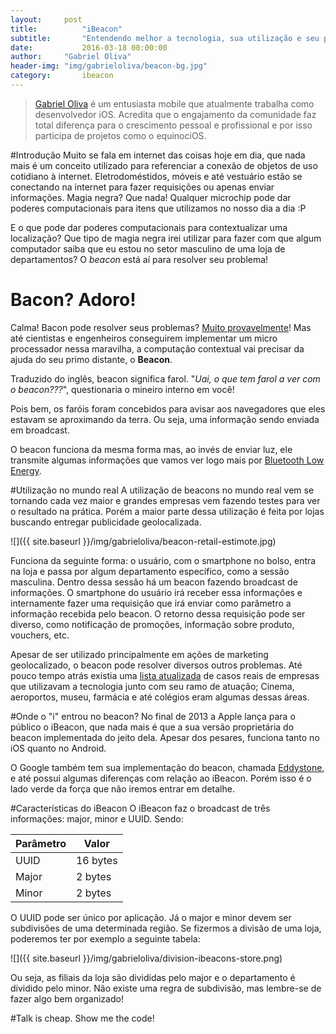 ```yaml
---
layout:		post
title:			"iBeacon"
subtitle:		"Entendendo melhor a tecnologia, sua utilização e seu potencial"
date:			2016-03-18 00:00:00
author:		"Gabriel Oliva"
header-img:	"img/gabrieloliva/beacon-bg.jpg"
category:		ibeacon
---
```


> [Gabriel Oliva](twitter.com/gabrieloliva_) é um entusiasta mobile que atualmente trabalha como desenvolvedor iOS. Acredita que o engajamento da comunidade faz total diferença para o crescimento pessoal e profissional e por isso participa de projetos como o equinociOS.

#Introdução
Muito se fala em internet das coisas hoje em dia, que nada mais é um conceito utilizado para referenciar a conexão de objetos de uso cotidiano à internet. Eletrodoméstidos, móveis e até vestuário estão se conectando na internet para fazer requisições ou apenas enviar informações. Magia negra? Que nada! Qualquer microchip pode dar poderes computacionais para itens que utilizamos no nosso dia a dia :P

E o que pode dar poderes computacionais para contextualizar uma localização? Que tipo de magia negra irei utilizar para fazer com que algum computador saiba que eu estou no setor masculino de uma loja de departamentos? O *beacon* está aí para resolver seu problema!

# Bacon? Adoro!
Calma! Bacon pode resolver seus problemas? [Muito provavelmente](http://www.listentolena.com/wp-content/uploads/2013/07/Change-Your-Life-With-Bacon-1.jpg)! Mas até cientistas e engenheiros conseguirem implementar um micro processador nessa maravilha, a computação contextual vai precisar da ajuda do seu primo distante, o **Beacon**.

Traduzido do inglês, beacon significa farol. "*Uai, o que tem farol a ver com o beacon???*", questionaria o mineiro interno em você!

Pois bem, os faróis foram concebidos para avisar aos navegadores que eles estavam se aproximando da terra. Ou seja, uma informação sendo enviada em broadcast.

O beacon funciona da mesma forma mas, ao invés de enviar luz, ele transmite algumas informações que vamos ver logo mais por [Bluetooth Low Energy](https://www.bluetooth.com/what-is-bluetooth-technology/bluetooth-technology-basics/low-energy).

#Utilização no mundo real
A utilização de beacons no mundo real vem se tornando cada vez maior e grandes empresas vem fazendo testes para ver o resultado na prática. Porém a maior parte dessa utilização é feita por lojas buscando entregar publicidade geolocalizada.

![]({{ site.baseurl }}/img/gabrieloliva/beacon-retail-estimote.jpg)

Funciona da seguinte forma: o usuário, com o smartphone no bolso, entra na loja e passa por algum departamento específico, como a sessão masculina. Dentro dessa sessão há um beacon fazendo broadcast de informações. O smartphone do usuário irá receber essa informações e internamente fazer uma requisição que irá enviar como parâmetro a informação recebida pelo beacon. O retorno dessa requisição pode ser diverso, como notificação de promoções, informação sobre produto, vouchers, etc.

Apesar de ser utilizado principalmente em ações de marketing geolocalizado, o beacon pode resolver diversos outros problemas. Até pouco tempo atrás existia uma [lista atualizada](http://www.mobisfera.com/summary-real-cases-close-real-using-ibeacons/?lang=en) de casos reais de empresas que utilizavam a tecnologia junto com seu ramo de atuação; Cinema, aeroportos, museu, farmácia e até colégios eram algumas dessas áreas.

#Onde o "i" entrou no beacon?
No final de 2013 a Apple lança para o público o iBeacon, que nada mais é que a sua versão proprietária do beacon implementada do jeito dela. Apesar dos pesares, funciona tanto no iOS quanto no Android.

O Google também tem sua implementação do beacon, chamada [Eddystone](https://developers.google.com/beacons/), e até possui algumas diferenças com relação ao iBeacon. Porém isso é o lado verde da força que não iremos entrar em detalhe.

#Características do iBeacon
O iBeacon faz o broadcast de três informações: major, minor e UUID. Sendo:

| Parâmetro | Valor    |
|-----------|----------|
| UUID      | 16 bytes |
| Major     | 2 bytes  |
| Minor     | 2 bytes  |

O UUID pode ser único por aplicação. Já o major e minor devem ser subdivisões de uma determinada região. Se fizermos a divisão de uma loja, poderemos ter por exemplo a seguinte tabela:

![]({{ site.baseurl }}/img/gabrieloliva/division-ibeacons-store.png)

Ou seja, as filiais da loja são divididas pelo major e o departamento é dividido pelo minor. Não existe uma regra de subdivisão, mas lembre-se de fazer algo bem organizado!

#Talk is cheap. Show me the code!